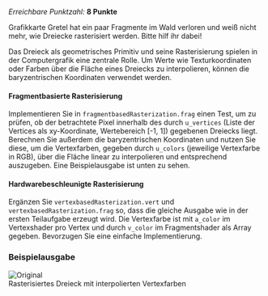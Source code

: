 *Erreichbare Punktzahl:* **8 Punkte**

Grafikkarte Gretel hat ein paar Fragmente im Wald verloren und weiß nicht mehr, wie Dreiecke rasterisiert werden. Bitte hilf ihr dabei!

Das Dreieck als geometrisches Primitiv und seine Rasterisierung spielen in der Computergrafik eine zentrale Rolle. Um Werte wie Texturkoordinaten oder Farben über die Fläche eines Dreiecks zu interpolieren, können die baryzentrischen Koordinaten verwendet werden.

#### Fragmentbasierte Rasterisierung

Implementieren Sie in `fragmentbasedRasterization.frag` einen Test, um zu prüfen, ob der betrachtete Pixel innerhalb des durch `u_vertices` (Liste der Vertices als xy-Koordinate, Wertebereich [-1, 1]) gegebenen Dreiecks liegt. Berechnen Sie außerdem die baryzentrischen Koordinaten und nutzen Sie diese, um die Vertexfarben, gegeben durch `u_colors` (jeweilige Vertexfarbe in RGB), über die Fläche linear zu interpolieren und entsprechend auszugeben. Eine Beispielausgabe ist unten zu sehen.

#### Hardwarebeschleunigte Rasterisierung

Ergänzen Sie `vertexbasedRasterization.vert` und `vertexbasedRasterization.frag` so, dass die gleiche Ausgabe wie in der ersten Teilaufgabe erzeugt wird. Die Vertexfarbe ist mit `a_color` im Vertexshader pro Vertex und durch `v_color` im Fragmentshader als Array gegeben. Bevorzugen Sie eine einfache Implementierung.

### Beispielausgabe

![Original](img/exercises/practical/rasterization/img/rasterung.png)  
Rasterisiertes Dreieck mit interpolierten Vertexfarben
